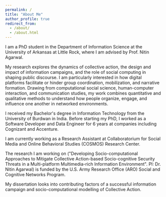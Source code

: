```yaml
---
permalink: /
title: "About Me"
author_profile: true
redirect_from: 
  - /about/
  - /about.html
---
```


I am a PhD student in the Department of Information Science at the University of Arkansas at Little Rock, where I am advised by Prof. Nitin Agarwal.

My research explores the dynamics of collective action, the design and impact of information campaigns, and the role of social computing in shaping public discourse. I am particularly interested in how digital platforms facilitate or hinder group coordination, mobilization, and narrative formation. Drawing from computational social science, human-computer interaction, and communication studies, my work combines quantitative and qualitative methods to understand how people organize, engage, and influence one another in networked environments.

I received my Bachelor's degree in Information Technology from the University of Burdwan in India. Before starting my PhD, I worked as a Software Developer and Data Engineer for 6 years at companies including Cognizant and Accenture.

I am currently working as a Research Assistant at Collaboratorium for Social Media and Online Behavioral Studies (COSMOS) Research Center.

The research I am working on ("Developing Socio-computational Approaches to Mitigate Collective Action-based Socio-cognitive Security Threats in a Multi-platform Multimedia-rich Information Environment". PI: Dr. Nitin Agarwal) is funded by the U.S. Army Research Office (ARO) Social and Cognitive Networks Program.

My dissertation looks into contributing factors of a successful information campaign and socio-computational modelling of Collective Action.

